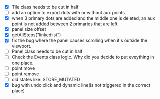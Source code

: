 - [x] Tile class needs to be cut in half
- [ ] add an option to export dots with or without aux points
- [x] when 3 primary dots are added and the middle one is deleted, an aux point is not added between 2 primaries that are left
- [x] panel size offset
- [x] getAllSteps("linkedlist")
- [x] fix the bug where the panel causes scrolling when it's outside the viewport.
- [ ] Panel class needs to be cut in half
- [ ] Check the Events class logic. Why did you decide to put eveything in one place. 
- [ ] point move
- [ ] point remove
- [ ] old states like: STORE_MUTATED
- [x] bug with undo click and dynamic line(is not triggered in the correct place)